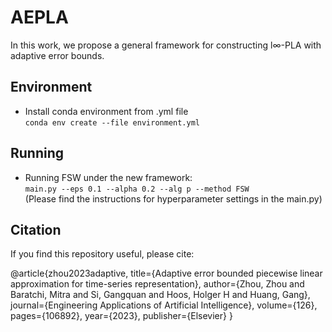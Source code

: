 # AEPLA
In this work, we propose a general framework for constructing l∞-PLA with adaptive error bounds.
## Environment
* Install conda environment from .yml file  
`conda env create --file environment.yml`
## Running
* Running FSW under the new framework:  
`main.py --eps 0.1 --alpha 0.2 --alg p --method FSW`  
(Please find the instructions for hyperparameter settings in the main.py)
## Citation
If you find this repository useful, please cite:

@article{zhou2023adaptive,
  title={Adaptive error bounded piecewise linear approximation for time-series representation},
  author={Zhou, Zhou and Baratchi, Mitra and Si, Gangquan and Hoos, Holger H and Huang, Gang},
  journal={Engineering Applications of Artificial Intelligence},
  volume={126},
  pages={106892},
  year={2023},
  publisher={Elsevier}
}
